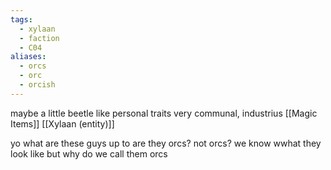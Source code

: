```yaml
---
tags:
  - xylaan
  - faction
  - C04
aliases:
  - orcs
  - orc
  - orcish
---
```


maybe a little beetle like
personal traits very communal, industrius
[[Magic Items]]
[[Xylaan (entity)]]




yo what are these guys up to are they orcs? not orcs?
we know wwhat they look like but why do we call them orcs 
 